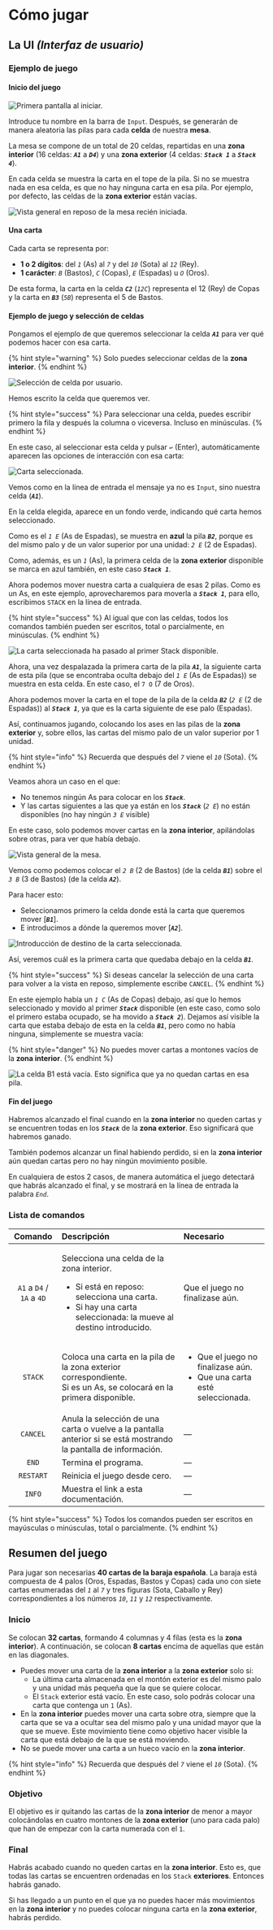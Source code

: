 # Cómo jugar

## La UI _\(Interfaz de usuario\)_

### Ejemplo de juego

#### Inicio del juego

![Primera pantalla al iniciar.](.gitbook/assets/ux.002.png)

Introduce tu nombre en la barra de `Input`. Después, se generarán de manera aleatoria las pilas para cada **celda** de nuestra **mesa**.

La mesa se compone de un total de 20 celdas, repartidas en una **zona interior** \(16 celdas: _**`A1`**_ a _**`D4`**_\) y una **zona exterior** \(4 celdas: _**`Stack 1`**_ a _**`Stack 4`**_\).

En cada celda se muestra la carta en el tope de la pila. Si no se muestra nada en esa celda, es que no hay ninguna carta en esa pila. Por ejemplo, por defecto, las celdas de la **zona exterior** están vacías.

![Vista general en reposo de la mesa reci&#xE9;n iniciada.](.gitbook/assets/ux.003.png)

#### Una carta

Cada carta se representa por:

* **1 o 2 dígitos**: del _`1`_ \(As\) al _`7`_ y del _`10`_ \(Sota\) al _`12`_ \(Rey\).
* **1 carácter**: _`B`_ \(Bastos\), _`C`_ \(Copas\), _`E`_ \(Espadas\) u _`O`_ \(Oros\).

De esta forma, la carta en la celda _**`C2`**_  \(_`12C`_\) representa el 12 \(Rey\) de Copas y la carta en _**`B3`**_  \(_`5B`_\) representa el 5 de Bastos.

#### Ejemplo de juego y selección de celdas

Pongamos el ejemplo de que queremos seleccionar la celda _**`A1`**_ para ver qué podemos hacer con esa carta.

{% hint style="warning" %}
Solo puedes seleccionar celdas de la **zona interior**.
{% endhint %}

![Selecci&#xF3;n de celda por usuario.](.gitbook/assets/ux.004.png)

Hemos escrito la celda que queremos ver.

{% hint style="success" %}
Para seleccionar una celda, puedes escribir primero la fila y después la columna o viceversa. Incluso en minúsculas.
{% endhint %}

En este caso, al seleccionar esta celda y pulsar `↩` \(Enter\), automáticamente aparecen las opciones de interacción con esa carta:

![Carta seleccionada.](.gitbook/assets/ux.005.png)

Vemos como en la línea de entrada el mensaje ya no es `Input`, sino nuestra celda \(_**`A1`**_\).

En la celda elegida,  aparece en un fondo verde, indicando qué carta hemos seleccionado.

Como es el _`1 E`_ \(As de Espadas\), se muestra en **azul** la pila _**`B2`**_, porque es del mismo palo y de un valor superior por una unidad: _`2 E`_ \(2 de Espadas\).

Como, además, es un _`1`_ \(As\), la primera celda de la **zona exterior** disponible se marca en azul también, en este caso _**`Stack 1`**_.

Ahora podemos mover nuestra carta a cualquiera de esas 2 pilas. Como es un As, en este ejemplo, aprovecharemos para moverla a _**`Stack 1`**_, para ello, escribimos `STACK` en la línea de entrada.

{% hint style="success" %}
Al igual que con las celdas, todos los comandos también pueden ser escritos, total o parcialmente, en minúsculas.
{% endhint %}

![La carta seleccionada ha pasado al primer Stack disponible.](.gitbook/assets/ux.007.png)

Ahora, una vez despalazada la primera carta de la pila _**`A1`**_, la siguiente carta de esta pila \(que se encontraba oculta debajo del _`1 E`_ \(As de Espadas\)\) se muestra en esta celda. En este caso, el `7 O` \(7 de Oros\).

Ahora podemos mover la carta en el tope de la pila de la celda _**`B2`**_ \(_`2 E`_ \(2 de Espadas\)\) al _**`Stack 1`**_, ya que es la carta siguiente de ese palo \(Espadas\).

Así, continuamos jugando, colocando los ases en las pilas de la **zona exterior** y, sobre ellos, las cartas del mismo palo de un valor superior por 1 unidad.

{% hint style="info" %}
Recuerda que después del _`7`_ viene el _`10`_ \(Sota\).
{% endhint %}

Veamos ahora un caso en el que:

* No tenemos ningún As para colocar en los _**`Stack`**_.
* Y las cartas siguientes a las que ya están en los _**`Stack`**_ \(_`2 E`_\) no están disponibles \(no hay ningún _`3 E`_ visible\)

En este caso, solo podemos mover cartas en la **zona interior**, apilándolas sobre otras, para ver que había debajo.

![Vista general de la mesa.](.gitbook/assets/ux.013.png)

Vemos como podemos colocar el _`2 B`_ \(2 de Bastos\) \(de la celda _**`B1`**_\) sobre el _`3 B`_ \(3 de Bastos\) \(de la celda _**`A2`**_\).

Para hacer esto:

* Seleccionamos primero la celda donde está la carta que queremos mover \[_**`B1`**_\].
* E introducimos a dónde la queremos mover \[_**`A2`**_\].

![Introducci&#xF3;n de destino de la carta seleccionada.](.gitbook/assets/ux.020.png)

Así, veremos cuál es la primera carta que quedaba debajo en la celda _**`B1`**_.

{% hint style="success" %}
Si deseas cancelar la selección de una carta para volver a la vista en reposo, simplemente escribe `CANCEL`.
{% endhint %}

En este ejemplo había un _`1 C`_ \(As de Copas\) debajo, así que lo hemos seleccionado y movido al primer _**`Stack`**_ disponible \(en este caso, como solo el primero estaba ocupado, se ha movido a _**`Stack 2`**_\). Dejamos así visible la carta que estaba debajo de esta en la celda _**`B1`**_, pero como no había ninguna, simplemente se muestra vacía:

{% hint style="danger" %}
No puedes mover cartas a montones vacíos de la **zona interior**.
{% endhint %}

![La celda B1 est&#xE1; vac&#xED;a. Esto significa que ya no quedan cartas en esa pila.](.gitbook/assets/ux.025.png)

#### Fin del juego

Habremos alcanzado el final cuando en la **zona interior** no queden cartas y se encuentren todas en los _**`Stack`**_ de la **zona exterior**. Eso significará que habremos ganado.

También podemos alcanzar un final habiendo perdido, si en la **zona interior** aún quedan cartas pero no hay ningún movimiento posible.

En cualquiera de estos 2 casos, de manera automática el juego detectará que habrás alcanzado el final, y se mostrará en la línea de entrada la palabra _`End`_.

### Lista de comandos

<table>
  <thead>
    <tr>
      <th style="text-align:center">Comando</th>
      <th style="text-align:left">Descripci&#xF3;n</th>
      <th style="text-align:left">Necesario</th>
    </tr>
  </thead>
  <tbody>
    <tr>
      <td style="text-align:center"><code>A1</code> a <code>D4</code> / <code>1A</code> a <code>4D</code>
      </td>
      <td style="text-align:left">
        <p>Selecciona una celda de la zona interior.</p>
        <ul>
          <li>Si est&#xE1; en reposo: selecciona una carta.</li>
          <li>Si hay una carta seleccionada: la mueve al destino introducido.</li>
        </ul>
      </td>
      <td style="text-align:left">Que el juego no finalizase a&#xFA;n.</td>
    </tr>
    <tr>
      <td style="text-align:center"><code>STACK</code>
      </td>
      <td style="text-align:left">Coloca una carta en la pila de la zona exterior correspondiente.
        <br />Si es un As, se colocar&#xE1; en la primera disponible.</td>
      <td style="text-align:left">
        <ul>
          <li>Que el juego no finalizase a&#xFA;n.</li>
          <li>Que una carta est&#xE9; seleccionada.</li>
        </ul>
      </td>
    </tr>
    <tr>
      <td style="text-align:center"><code>CANCEL</code>
      </td>
      <td style="text-align:left">Anula la selecci&#xF3;n de una carta o vuelve a la pantalla anterior si
        se est&#xE1; mostrando la pantalla de informaci&#xF3;n.</td>
      <td style="text-align:left">&#x2014;</td>
    </tr>
    <tr>
      <td style="text-align:center"><code>END</code>
      </td>
      <td style="text-align:left">Termina el programa.</td>
      <td style="text-align:left">&#x2014;</td>
    </tr>
    <tr>
      <td style="text-align:center"><code>RESTART</code>
      </td>
      <td style="text-align:left">Reinicia el juego desde cero.</td>
      <td style="text-align:left">&#x2014;</td>
    </tr>
    <tr>
      <td style="text-align:center"><code>INFO</code>
      </td>
      <td style="text-align:left">Muestra el link a esta documentaci&#xF3;n.</td>
      <td style="text-align:left">&#x2014;</td>
    </tr>
  </tbody>
</table>{% hint style="success" %}
Todos los comandos pueden ser escritos en mayúsculas o minúsculas, total o parcialmente.
{% endhint %}

## Resumen del juego

Para jugar son necesarias **40 cartas de la baraja española**. La baraja está compuesta de 4 palos \(Oros, Espadas, Bastos y Copas\) cada uno con siete cartas enumeradas del _`1`_ al _`7`_ y tres figuras \(Sota, Caballo y Rey\) correspondientes a los números _`10`_, _`11`_ y _`12`_ respectivamente.

### Inicio

Se colocan **32 cartas**, formando 4 columnas y 4 filas \(esta es la **zona interior**\). A continuación, se colocan **8 cartas** encima de aquellas que están en las diagonales.

* Puedes mover una carta de la **zona interior** a la **zona exterior** solo si:
  * La última carta almacenada en el montón exterior es del mismo palo y una unidad más pequeña que la que se quiere colocar.
  * El `Stack` exterior está vacío. En este caso, solo podrás colocar una carta que contenga un `1` \(As\).
* En la **zona interior** puedes mover una carta sobre otra, siempre que la carta que se va a ocultar sea del mismo palo y una unidad mayor que la que se mueve. Este movimiento tiene como objetivo hacer visible la carta que está debajo de la que se está moviendo.
* No se puede mover una carta a un hueco vacío en la **zona interior**.

{% hint style="info" %}
Recuerda que después del _`7`_ viene el _`10`_ \(Sota\).
{% endhint %}

### Objetivo

El objetivo es ir quitando las cartas de la **zona interior** de menor a mayor colocándolas en cuatro montones de la **zona exterior** \(uno para cada palo\) que han de empezar con la carta numerada con el `1`.

### Final

Habrás acabado cuando no queden cartas en la **zona interior**. Esto es, que todas las cartas se encuentren ordenadas en los `Stack` **exteriores**. Entonces habrás ganado.

Si has llegado a un punto en el que ya no puedes hacer más movimientos en la **zona interior** y no puedes colocar ninguna carta en la **zona exterior**, habrás perdido.

